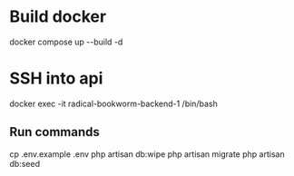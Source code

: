 # Build docker
docker compose up --build -d

# SSH into api
docker exec -it radical-bookworm-backend-1 /bin/bash

## Run commands
cp .env.example .env
php artisan db:wipe
php artisan migrate
php artisan db:seed